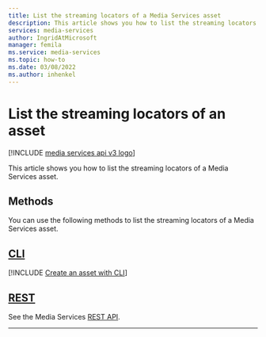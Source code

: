 ```yaml
---
title: List the streaming locators of a Media Services asset
description: This article shows you how to list the streaming locators of a Media Services asset.
services: media-services
author: IngridAtMicrosoft
manager: femila 
ms.service: media-services
ms.topic: how-to
ms.date: 03/08/2022
ms.author: inhenkel
---
```


# List the streaming locators of an asset

[!INCLUDE [media services api v3 logo](./includes/v3-hr.md)]

This article shows you how to list the streaming locators of a Media Services asset.

## Methods

You can use the following methods to list the streaming locators of a Media Services asset.

## [CLI](#tab/cli/)

[!INCLUDE [Create an asset with CLI](./includes/task-list-asset-streaming-locators-cli.md)]

## [REST](#tab/rest/)

See the Media Services [REST API](/rest/api/media/assets/list-streaming-locators).

---
